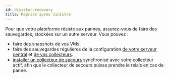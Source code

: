 ```yaml
---
id: disaster-recovery
title: Reprise après sinistre
---
```


Pour que votre plateforme résiste aux pannes, assurez-vous de faire des sauvegardes, stockées sur un autre serveur. Vous pouvez :

- faire des snapshots de vos VMs.
- faire des sauvegardes régulières de la configuration [de votre serveur central](backup.md) et [de vos collecteurs](backup-poller.md).
- [installer un collecteur de secours](backup-poller.md#cas-n°2-collecteur-de-secours) synchronisé avec votre collecteur actif, afin que le collecteur de secours puisse prendre le relais en cas de panne.
